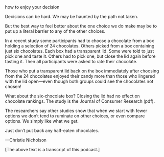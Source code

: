 how to enjoy your decision

Decisions can be hard. We may be haunted by the path not taken.

But the best way to feel better about the one choice we do make may be to put up a literal barrier to any of the other choices.   

In a recent study some participants had to choose a chocolate from a box holding a selection of 24 chocolates. Others picked from a box containing just six chocolates. Each box had a transparent lid. Some were told to just pick one and taste it. Others had to pick one, but close the lid again before tasting it. Then all participants were asked to rate their chocolate.

Those who put a transparent lid back on the box immediately after choosing from the 24 chocolates enjoyed their candy more than those who lingered with the lid open—even though both groups could see the chocolates not chosen!

What about the six-chocolate box? Closing the lid had no effect on chocolate rankings. The study is the Journal of Consumer Research (pdf).

The researchers say other studies show that when we start with fewer options we don’t tend to ruminate on other choices, or even compare options. We simply like what we get.

Just don’t put back any half-eaten chocolates.

—Christie Nicholson

[The above text is a transcript of this podcast.]
